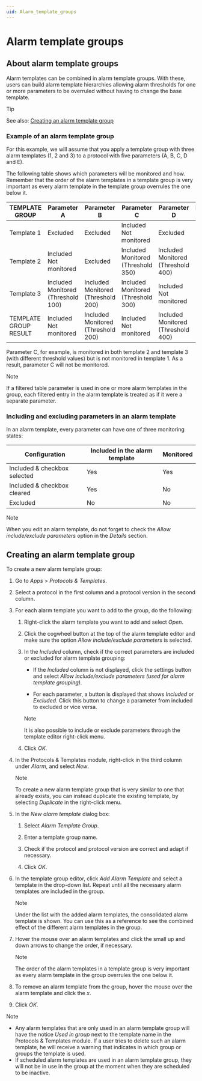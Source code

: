 ```yaml
---
uid: Alarm_template_groups
---
```


# Alarm template groups

## About alarm template groups

Alarm templates can be combined in alarm template groups. With these, users can build alarm template hierarchies allowing alarm thresholds for one or more parameters to be overruled without having to change the base template.

> [!TIP]
> See also:
> [Creating an alarm template group](#creating-an-alarm-template-group)

### Example of an alarm template group

For this example, we will assume that you apply a template group with three alarm templates (1, 2 and 3) to a protocol with five parameters (A, B, C, D and E).

The following table shows which parameters will be monitored and how. Remember that the order of the alarm templates in a template group is very important as every alarm template in the template group overrules the one below it.

| TEMPLATE GROUP        | Parameter A                           | Parameter B                           | Parameter C                           | Parameter D                           | Parameter E |
|-----------------------|---------------------------------------|---------------------------------------|---------------------------------------|---------------------------------------|-------------|
| Template 1            | Excluded                              | Excluded                              | Included<br>Not monitored             | Excluded                              | Excluded    |
| Template 2            | Included<br>Not monitored             | Excluded                              | Included<br>Monitored (Threshold 350) | Included<br>Monitored (Threshold 400) | Excluded    |
| Template 3            | Included<br>Monitored (Threshold 100) | Included<br>Monitored (Threshold 200) | Included<br>Monitored (Threshold 300) | Included<br>Not monitored             | Excluded    |
| TEMPLATE GROUP RESULT | Included<br>Not monitored             | Included<br>Monitored (Threshold 200) | Included<br>Not monitored             | Included<br>Monitored (Threshold 400) | Excluded    |

Parameter C, for example, is monitored in both template 2 and template 3 (with different threshold values) but is not monitored in template 1. As a result, parameter C will not be monitored.

> [!NOTE]
> If a filtered table parameter is used in one or more alarm templates in the group, each filtered entry in the alarm template is treated as if it were a separate parameter.

### Including and excluding parameters in an alarm template

In an alarm template, every parameter can have one of three monitoring states:

| Configuration                | Included in the alarm template | Monitored |
|------------------------------|--------------------------------|-----------|
| Included & checkbox selected | Yes                            | Yes       |
| Included & checkbox cleared  | Yes                            | No        |
| Excluded                     | No                             | No        |

> [!NOTE]
> When you edit an alarm template, do not forget to check the *Allow include/exclude parameters* option in the *Details* section.

## Creating an alarm template group

To create a new alarm template group:

1. Go to *Apps* > *Protocols & Templates*.

2. Select a protocol in the first column and a protocol version in the second column.

3. For each alarm template you want to add to the group, do the following:

    1. Right-click the alarm template you want to add and select *Open*.

    2. Click the cogwheel button at the top of the alarm template editor and make sure the option *Allow include/exclude parameters* is selected.

    3. In the *Included* column, check if the correct parameters are included or excluded for alarm template grouping:

        - If the *Included* column is not displayed, click the settings button and select *Allow include/exclude parameters (used for alarm template grouping).*

        - For each parameter, a button is displayed that shows *Included* or *Excluded*. Click this button to change a parameter from included to excluded or vice versa.

        > [!NOTE]
        > It is also possible to include or exclude parameters through the template editor right-click menu.

    4. Click *OK*.

4. In the Protocols & Templates module, right-click in the third column under *Alarm*, and select *New*.

    > [!NOTE]
    > To create a new alarm template group that is very similar to one that already exists, you can instead duplicate the existing template, by selecting *Duplicate* in the right-click menu.

5. In the *New alarm template* dialog box:

    1. Select *Alarm Template Group*.

    2. Enter a template group name.

    3. Check if the protocol and protocol version are correct and adapt if necessary.

    4. Click *OK*.

6. In the template group editor, click *Add Alarm Template* and select a template in the drop-down list. Repeat until all the necessary alarm templates are included in the group.

    > [!NOTE]
    > Under the list with the added alarm templates, the consolidated alarm template is shown. You can use this as a reference to see the combined effect of the different alarm templates in the group.

7. Hover the mouse over an alarm templates and click the small up and down arrows to change the order, if necessary.

    > [!NOTE]
    > The order of the alarm templates in a template group is very important as every alarm template in the group overrules the one below it.

8. To remove an alarm template from the group, hover the mouse over the alarm template and click the *x*.

9. Click *OK*.

> [!NOTE]
> - Any alarm templates that are only used in an alarm template group will have the notice *Used in group* next to the template name in the Protocols & Templates module. If a user tries to delete such an alarm template, he will receive a warning that indicates in which group or groups the template is used.
> - If scheduled alarm templates are used in an alarm template group, they will not be in use in the group at the moment when they are scheduled to be inactive.
>
